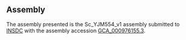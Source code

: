 

Assembly
--------

The assembly presented is the Sc\_YJM554\_v1 assembly submitted to
[INSDC](http://www.insdc.org) with the assembly accession
[GCA\_000976155.3](http://www.ebi.ac.uk/ena/data/view/GCA_000976155.3).
